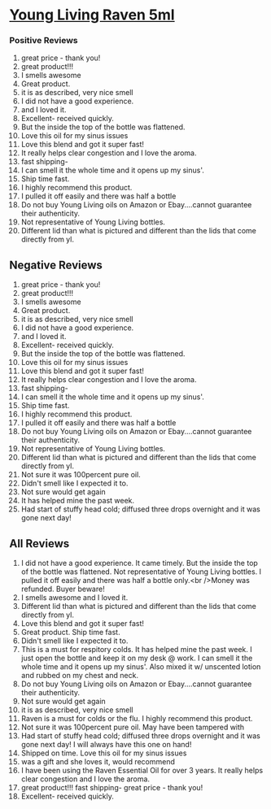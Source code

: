 # [Young Living Raven 5ml](https://products.checkmycream.com/products/Young-Living-Raven-5ml.html)

### Positive Reviews

<ol>
      <li>great price - thank you!</li>
      <li>great product!!!</li>
      <li>I smells awesome</li>
      <li>Great product.</li>
      <li>it is as described, very nice smell</li>
      <li>I did not have a good experience.</li>
      <li>and I loved it.</li>
      <li>Excellent- received quickly.</li>
      <li>But the inside the top of the bottle was flattened.</li>
      <li>Love this oil for my sinus issues</li>
      <li>Love  this blend and got it super fast!</li>
      <li>It really helps clear congestion and I love the aroma.</li>
      <li>fast shipping-</li>
      <li>I can smell it the whole time and it opens up my sinus&#x27;.  </li>
      <li>Ship time fast.</li>
      <li>I highly recommend this product.</li>
      <li>I pulled it off easily and there was half a bottle</li>
      <li>Do not buy Young Living oils on Amazon or Ebay....cannot guarantee their authenticity.</li>
      <li>Not representative of Young Living bottles.</li>
      <li>Different lid than what is pictured and different than the lids that come directly from yl.</li>
</ol>


<h2>Negative Reviews</h2>
<ol>
<li> great price - thank you!</li>
<li> great product!!!</li>
<li> I smells awesome</li>
<li> Great product.</li>
<li> it is as described, very nice smell</li>
<li> I did not have a good experience.</li>
<li> and I loved it.</li>
<li> Excellent- received quickly.</li>
<li> But the inside the top of the bottle was flattened.</li>
<li> Love this oil for my sinus issues</li>
<li> Love  this blend and got it super fast!</li>
<li> It really helps clear congestion and I love the aroma.</li>
<li> fast shipping-</li>
<li> I can smell it the whole time and it opens up my sinus&#x27;.  </li>
<li> Ship time fast.</li>
<li> I highly recommend this product.</li>
<li> I pulled it off easily and there was half a bottle</li>
<li> Do not buy Young Living oils on Amazon or Ebay....cannot guarantee their authenticity.</li>
<li> Not representative of Young Living bottles.</li>
<li> Different lid than what is pictured and different than the lids that come directly from yl.</li>
<li> Not sure it was 100percent pure oil.</li>
<li> Didn&#x27;t smell like I expected it to.</li>
<li> Not sure would get again</li>
<li> It has helped mine the past week.  </li>
<li> Had start of stuffy head cold; diffused three drops overnight and it was gone next day!</li>
</ol>

<h2>All Reviews</h2>

<ol>
    <li> I did not have a good experience. It came timely. But the inside the top of the bottle was flattened. Not representative of Young Living bottles. I pulled it off easily and there was half a bottle only.&lt;br /&gt;Money was refunded. Buyer beware!</li>
    <li> I smells awesome and I loved it.</li>
    <li> Different lid than what is pictured and different than the lids that come directly from yl.</li>
    <li> Love  this blend and got it super fast!</li>
    <li> Great product. Ship time fast.</li>
    <li> Didn&#x27;t smell like I expected it to.</li>
    <li> This is a must for respitory colds.  It has helped mine the past week.  I just open the bottle and keep it on my desk @ work.  I can smell it the whole time and it opens up my sinus&#x27;.  Also mixed it w/ unscented lotion and rubbed on my chest and neck.</li>
    <li> Do not buy Young Living oils on Amazon or Ebay....cannot guarantee their authenticity.</li>
    <li> Not sure would get again</li>
    <li> it is as described, very nice smell</li>
    <li> Raven is a must for colds or the flu. I highly recommend this product.</li>
    <li> Not sure it was 100percent pure oil. May have been tampered with</li>
    <li> Had start of stuffy head cold; diffused three drops overnight and it was gone next day! I will always have this one on hand!</li>
    <li> Shipped on time.  Love this oil for my sinus issues</li>
    <li> was a gift and she loves it, would recommend</li>
    <li> I have been using the Raven Essential Oil for over 3 years.  It really helps clear congestion and I love the aroma.</li>
    <li> great product!!! fast shipping- great price - thank you!</li>
    <li> Excellent- received quickly.</li>
</ol>




